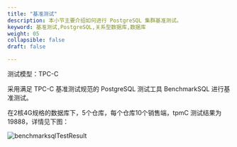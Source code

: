 ```yaml
---
title: "基准测试"
description: 本小节主要介绍如何进行 PostgreSQL 集群基准测试。 
keyword: 基准测试,PostgreSQL,关系型数据库,数据库
weight: 05
collapsible: false
draft: false

---
```


测试模型：TPC-C

采用满足 TPC-C 基准测试规范的 PostgreSQL 测试工具 BenchmarkSQL 进行基准测试。

在2核4G规格的数据库下，5个仓库，每个仓库10个销售端，tpmC 测试结果为19888，详情见下图：

![benchmarksqlTestResult](../../_images/benchmarksql1.png)


